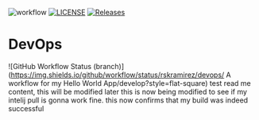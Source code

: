 ![workflow](https://github.com/rskramirez/devops/actions/workflows/main.yml/badge.svg)
[![LICENSE](https://img.shields.io/github/license/rskramirez/devops.svg?style=flat-square)](https://github.com/<github-username>/devops/blob/master/LICENSE)
[![Releases](https://img.shields.io/github/release/rskramirez/devops/all.svg?style=flat-square)](https://github.com/<github-username>/devops/releases)
# DevOps
![GitHub Workflow Status (branch)](https://img.shields.io/github/workflow/status/rskramirez/devops/ A workflow for my Hello World App/develop?style=flat-square)
test read me content, this will be modified later
this is now being modified to see if my intelij pull is gonna work fine.
this now confirms that my build was indeed successful
